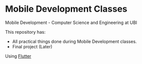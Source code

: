 # Mobile Development Classes
Mobile Development - Computer Science and Engineering at UBI

This repository has:

- All practical things done during Mobile Development classes.
- Final project (Later)

Using [Flutter](https://docs.flutter.dev/get-started/install)
